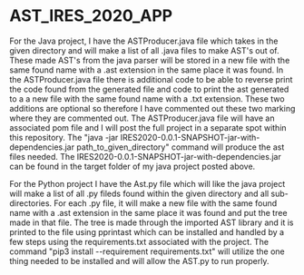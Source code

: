 # AST_IRES_2020_APP

For the Java project, I have the ASTProducer.java file which takes in the given directory and will make a list of all .java files to make AST's out of. These made AST's from the java parser will be stored in a new file with the same found name with a .ast extension in the same place it was found. In the ASTProducer.java file there is additional code to be able to reverse print the code found from the generated file and code to print the ast generated to a a new file with the same found name with a .txt extension. These two additions are optional so therefore I have commented out these two marking where they are commented out. The ASTProducer.java file will have an associated pom file and I will post the full project in a separate spot within this repository. The "java -jar IRES2020-0.0.1-SNAPSHOT-jar-with-dependencies.jar path_to_given_directory" command will produce the ast files needed. The IRES2020-0.0.1-SNAPSHOT-jar-with-dependencies.jar can be found in the target folder of my java project posted above. 

For the Python project I have the Ast.py file which will like the java project will make a list of all .py fileds found within the given directory and all sub-directories. For each .py file, it will make a new file with the same found name with a .ast extension in the same place it was found and put the tree made in that file. The tree is made through the imported AST library and it is printed to the file using pprintast which can be installed and handled by a few steps using the requirements.txt associated with the project. The command "pip3 install --requirement requirements.txt"  will utilize the one thing needed to be installed and will allow the AST.py to run properly.
